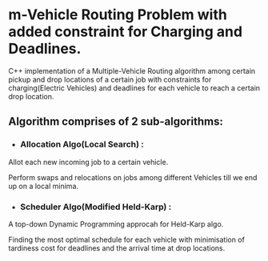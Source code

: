 # m-Vehicle Routing Problem with added constraint for Charging and Deadlines.
C++ implementation of a Multiple-Vehicle Routing algorithm among certain pickup and drop locations of a certain job with constraints for charging(Electric Vehicles) 
and deadlines for each vehicle to reach a certain drop location.

## Algorithm comprises of 2 sub-algorithms: 

* ### Allocation Algo(Local Search) :
Allot each new incoming job to a certain vehicle.

Perform swaps and relocations on jobs among different Vehicles till we end up on a local minima.
* ### Scheduler Algo(Modified Held-Karp) :
A top-down Dynamic Programming approcah for Held-Karp algo.

Finding the most optimal schedule for each vehicle with minimisation of tardiness cost for deadlines and the arrival time at drop locations.

